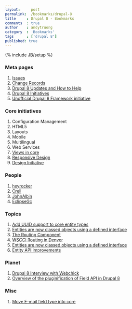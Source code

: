 ```yaml
---
layout:     post
permalink:  /bookmarks/drupal-8
title     : Drupal 8 - Bookmarks
comments  : true
author    : andytruong
category  : 'Bookmarks'
tags      : ['drupal 8']
published: true
---
```


{% include JB/setup %}

### Meta pages

1. [Issues](http://drupal.org/project/issues/drupal?version=8.x)
1. [Change Records](http://drupal.org/list-changes/drupal?to_branch=8.x)
1. [Drupal 8 Updates and How to Help](http://drupal.org/community-initiatives/drupal-core)
1. [Drupal 8 Initiatives](http://groups.drupal.org/drupal-initiatives)
1. [Unofficial Drupal 8 Framework initiative](http://drupal.org/node/1224666)

### Core initiatives

1. Configuration Management
1. HTML5
1. Layouts
1. Mobile
1. Multilingual
1. Web Services
1. [Views in core](http://drupal.org/community-initiatives/drupal-core/vdc)
1. [Responsive Design](http://drupal.org/node/1701574)
1. [Design Initiative](http://drupal.org/node/1089096)

### People

1. [heyrocker](http://drupal.org/user/128537)
1. [Crell](http://drupal.org/user/26398)
1. [JohnAlbin](http://drupal.org/user/32095)
1. [EclipseGc](http://drupal.org/user/61203)

### Topics

1. [Add UUID support to core entity types](http://drupal.org/node/1637370)
1. [Entities are now classed objects using a defined interface](http://groups.drupal.org/node/235193)
1. [The Routing Component](http://symfony.com/doc/current/components/routing.html)
1. [WSCCI Routing in Denver](http://groups.drupal.org/node/220269)
1. [Entities are now classed objects using a defined interface](http://drupal.org/node/1400186)
1. [Entity API improvements](http://drupal.org/project/issues/1497344?categories=All "Issue List")

### Planet

1. [Drupal 8 Interview with Webchick](http://drupalwatchdog.com/2/2/drupal-8-preview)
1. [Overview of the pluginification of Field API in Drupal 8](http://blog.riff.org/2012_08_19_overview_of_the_pluginification_of_field_api_in_drupal_8)

### Misc

1. [Move E-mail field type into core](http://drupal.org/node/1668332)